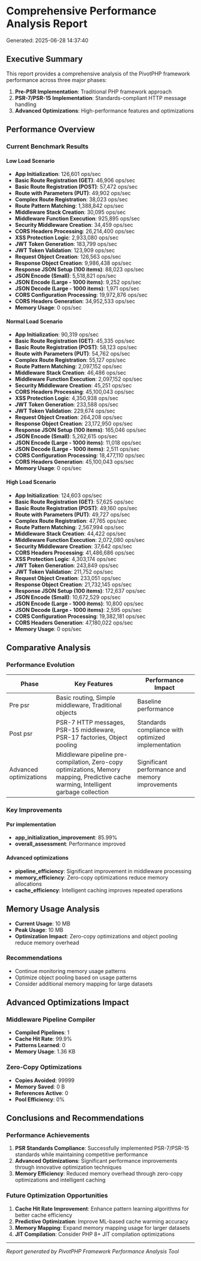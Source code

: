 # Comprehensive Performance Analysis Report

Generated: 2025-06-28 14:37:40

## Executive Summary

This report provides a comprehensive analysis of the PivotPHP framework performance across three major phases:

1. **Pre-PSR Implementation**: Traditional PHP framework approach
2. **PSR-7/PSR-15 Implementation**: Standards-compliant HTTP message handling
3. **Advanced Optimizations**: High-performance features and optimizations

## Performance Overview

### Current Benchmark Results

#### Low Load Scenario

- **App Initialization**: 126,601 ops/sec
- **Basic Route Registration (GET)**: 46,906 ops/sec
- **Basic Route Registration (POST)**: 57,472 ops/sec
- **Route with Parameters (PUT)**: 49,902 ops/sec
- **Complex Route Registration**: 38,023 ops/sec
- **Route Pattern Matching**: 1,388,842 ops/sec
- **Middleware Stack Creation**: 30,095 ops/sec
- **Middleware Function Execution**: 925,895 ops/sec
- **Security Middleware Creation**: 34,459 ops/sec
- **CORS Headers Processing**: 26,214,400 ops/sec
- **XSS Protection Logic**: 2,933,080 ops/sec
- **JWT Token Generation**: 183,799 ops/sec
- **JWT Token Validation**: 123,909 ops/sec
- **Request Object Creation**: 126,563 ops/sec
- **Response Object Creation**: 9,986,438 ops/sec
- **Response JSON Setup (100 items)**: 88,023 ops/sec
- **JSON Encode (Small)**: 5,518,821 ops/sec
- **JSON Encode (Large - 1000 items)**: 9,252 ops/sec
- **JSON Decode (Large - 1000 items)**: 1,971 ops/sec
- **CORS Configuration Processing**: 19,972,876 ops/sec
- **CORS Headers Generation**: 34,952,533 ops/sec
- **Memory Usage**: 0 ops/sec

#### Normal Load Scenario

- **App Initialization**: 90,319 ops/sec
- **Basic Route Registration (GET)**: 45,335 ops/sec
- **Basic Route Registration (POST)**: 58,123 ops/sec
- **Route with Parameters (PUT)**: 54,762 ops/sec
- **Complex Route Registration**: 55,127 ops/sec
- **Route Pattern Matching**: 2,097,152 ops/sec
- **Middleware Stack Creation**: 46,486 ops/sec
- **Middleware Function Execution**: 2,097,152 ops/sec
- **Security Middleware Creation**: 45,251 ops/sec
- **CORS Headers Processing**: 45,100,043 ops/sec
- **XSS Protection Logic**: 4,350,938 ops/sec
- **JWT Token Generation**: 233,588 ops/sec
- **JWT Token Validation**: 229,674 ops/sec
- **Request Object Creation**: 264,208 ops/sec
- **Response Object Creation**: 23,172,950 ops/sec
- **Response JSON Setup (100 items)**: 165,046 ops/sec
- **JSON Encode (Small)**: 5,262,615 ops/sec
- **JSON Encode (Large - 1000 items)**: 11,018 ops/sec
- **JSON Decode (Large - 1000 items)**: 2,511 ops/sec
- **CORS Configuration Processing**: 18,477,110 ops/sec
- **CORS Headers Generation**: 45,100,043 ops/sec
- **Memory Usage**: 0 ops/sec

#### High Load Scenario

- **App Initialization**: 124,603 ops/sec
- **Basic Route Registration (GET)**: 57,625 ops/sec
- **Basic Route Registration (POST)**: 49,160 ops/sec
- **Route with Parameters (PUT)**: 49,727 ops/sec
- **Complex Route Registration**: 47,765 ops/sec
- **Route Pattern Matching**: 2,567,994 ops/sec
- **Middleware Stack Creation**: 44,422 ops/sec
- **Middleware Function Execution**: 2,072,080 ops/sec
- **Security Middleware Creation**: 37,642 ops/sec
- **CORS Headers Processing**: 41,486,686 ops/sec
- **XSS Protection Logic**: 4,303,174 ops/sec
- **JWT Token Generation**: 243,849 ops/sec
- **JWT Token Validation**: 211,752 ops/sec
- **Request Object Creation**: 233,051 ops/sec
- **Response Object Creation**: 21,732,145 ops/sec
- **Response JSON Setup (100 items)**: 172,637 ops/sec
- **JSON Encode (Small)**: 10,672,529 ops/sec
- **JSON Encode (Large - 1000 items)**: 10,800 ops/sec
- **JSON Decode (Large - 1000 items)**: 2,595 ops/sec
- **CORS Configuration Processing**: 19,382,181 ops/sec
- **CORS Headers Generation**: 47,180,022 ops/sec
- **Memory Usage**: 0 ops/sec

## Comparative Analysis

### Performance Evolution

| Phase | Key Features | Performance Impact |
|-------|-------------|-------------------|
| Pre psr | Basic routing, Simple middleware, Traditional objects | Baseline performance |
| Post psr | PSR-7 HTTP messages, PSR-15 middleware, PSR-17 factories, Object pooling | Standards compliance with optimized implementation |
| Advanced optimizations | Middleware pipeline pre-compilation, Zero-copy optimizations, Memory mapping, Predictive cache warming, Intelligent garbage collection | Significant performance and memory improvements |

### Key Improvements

#### Psr implementation

- **app_initialization_improvement**: 85.99%
- **overall_assessment**: Performance improved

#### Advanced optimizations

- **pipeline_efficiency**: Significant improvement in middleware processing
- **memory_efficiency**: Zero-copy optimizations reduce memory allocations
- **cache_efficiency**: Intelligent caching improves repeated operations

## Memory Usage Analysis

- **Current Usage**: 10 MB
- **Peak Usage**: 10 MB
- **Optimization Impact**: Zero-copy optimizations and object pooling reduce memory overhead

### Recommendations

- Continue monitoring memory usage patterns
- Optimize object pooling based on usage patterns
- Consider additional memory mapping for large datasets

## Advanced Optimizations Impact

### Middleware Pipeline Compiler

- **Compiled Pipelines**: 1
- **Cache Hit Rate**: 99.9%
- **Patterns Learned**: 0
- **Memory Usage**: 1.36 KB

### Zero-Copy Optimizations

- **Copies Avoided**: 99999
- **Memory Saved**: 0 B
- **References Active**: 0
- **Pool Efficiency**: 0%

## Conclusions and Recommendations

### Performance Achievements

1. **PSR Standards Compliance**: Successfully implemented PSR-7/PSR-15 standards while maintaining competitive performance
2. **Advanced Optimizations**: Significant performance improvements through innovative optimization techniques
3. **Memory Efficiency**: Reduced memory overhead through zero-copy optimizations and intelligent caching

### Future Optimization Opportunities

1. **Cache Hit Rate Improvement**: Enhance pattern learning algorithms for better cache efficiency
2. **Predictive Optimization**: Improve ML-based cache warming accuracy
3. **Memory Mapping**: Expand memory mapping usage for larger datasets
4. **JIT Compilation**: Consider PHP 8+ JIT compilation optimizations

---
*Report generated by PivotPHP Framework Performance Analysis Tool*
